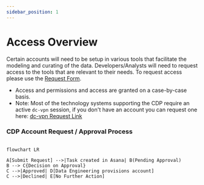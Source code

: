 ```yaml
---
sidebar_position: 1
---
```


# Access Overview

Certain accounts will need to be setup in various tools that facilitate the modeling and curating of the data. Developers/Analysts will need to request access to the tools that are relevant to their needs. To request access please use the [Request Form](account_request_form).
- Access and permissions and access are granted on a case-by-case basis.
- Note: Most of the technology systems supporting the CDP require an active `dc-vpn` session, if you don't have an account you can request one here: [dc-vpn Request Link](https://slughub.ucsc.edu/com.glideapp.servicecatalog_cat_item_view.do?v=1&sysparm_id=5f76964b134b430014b5b9722244b08f&sysparm_link_parent=055ec563243c1240df6473c878a93689&sysparm_catalog=e0d08b13c3330100c8b837659bba8fb4&sysparm_catalog_view=catalog_default&sysparm_view=catalog_default)

### CDP Account Request / Approval Process

```mermaid

flowchart LR

A[Submit Request] -->|Task created in Asana| B(Pending Approval)
B --> C{Decision on Approval}
C -->|Approved| D[Data Engineering provisions account]
C -->|Declined| E[No Further Action]
```










